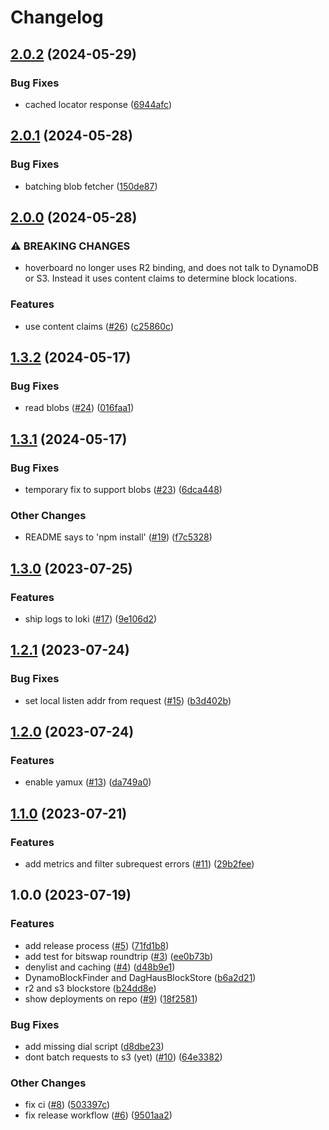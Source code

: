 # Changelog

## [2.0.2](https://github.com/web3-storage/hoverboard/compare/v2.0.1...v2.0.2) (2024-05-29)


### Bug Fixes

* cached locator response ([6944afc](https://github.com/web3-storage/hoverboard/commit/6944afcc6db8c43696fa03eb2973f4abd98c7f06))

## [2.0.1](https://github.com/web3-storage/hoverboard/compare/v2.0.0...v2.0.1) (2024-05-28)


### Bug Fixes

* batching blob fetcher ([150de87](https://github.com/web3-storage/hoverboard/commit/150de874596922f451a610c63a831ea83499266a))

## [2.0.0](https://github.com/web3-storage/hoverboard/compare/v1.3.2...v2.0.0) (2024-05-28)


### ⚠ BREAKING CHANGES

* hoverboard no longer uses R2 binding, and does not talk to DynamoDB or S3. Instead it uses content claims to determine block locations.

### Features

* use content claims ([#26](https://github.com/web3-storage/hoverboard/issues/26)) ([c25860c](https://github.com/web3-storage/hoverboard/commit/c25860c31ca41f328468c034c42cd8b75182c466))

## [1.3.2](https://github.com/web3-storage/hoverboard/compare/v1.3.1...v1.3.2) (2024-05-17)


### Bug Fixes

* read blobs ([#24](https://github.com/web3-storage/hoverboard/issues/24)) ([016faa1](https://github.com/web3-storage/hoverboard/commit/016faa198bae483a7087252806fe8ef203e3e242))

## [1.3.1](https://github.com/web3-storage/hoverboard/compare/v1.3.0...v1.3.1) (2024-05-17)


### Bug Fixes

* temporary fix to support blobs ([#23](https://github.com/web3-storage/hoverboard/issues/23)) ([6dca448](https://github.com/web3-storage/hoverboard/commit/6dca448dbb507dfa2a98b95451a0ae2ff15587fb))


### Other Changes

* README says to 'npm install' ([#19](https://github.com/web3-storage/hoverboard/issues/19)) ([f7c5328](https://github.com/web3-storage/hoverboard/commit/f7c5328fa14c567482a3dc9f039bc4bc18d4ff87))

## [1.3.0](https://github.com/web3-storage/hoverboard/compare/v1.2.1...v1.3.0) (2023-07-25)


### Features

* ship logs to loki ([#17](https://github.com/web3-storage/hoverboard/issues/17)) ([9e106d2](https://github.com/web3-storage/hoverboard/commit/9e106d25c8a50b0cf7df3fd6a4b9ca82758b426b))

## [1.2.1](https://github.com/web3-storage/hoverboard/compare/v1.2.0...v1.2.1) (2023-07-24)


### Bug Fixes

* set local listen addr from request ([#15](https://github.com/web3-storage/hoverboard/issues/15)) ([b3d402b](https://github.com/web3-storage/hoverboard/commit/b3d402ba84889b4926b92e4a802bbeade03eded6))

## [1.2.0](https://github.com/web3-storage/hoverboard/compare/v1.1.0...v1.2.0) (2023-07-24)


### Features

* enable yamux ([#13](https://github.com/web3-storage/hoverboard/issues/13)) ([da749a0](https://github.com/web3-storage/hoverboard/commit/da749a0f78b4944851aabeebc39390c1f8224640))

## [1.1.0](https://github.com/web3-storage/hoverboard/compare/v1.0.0...v1.1.0) (2023-07-21)


### Features

* add metrics and filter subrequest errors ([#11](https://github.com/web3-storage/hoverboard/issues/11)) ([29b2fee](https://github.com/web3-storage/hoverboard/commit/29b2fee5aa955f64867af1941da589d227b04846))

## 1.0.0 (2023-07-19)


### Features

* add release process ([#5](https://github.com/web3-storage/hoverboard/issues/5)) ([71fd1b8](https://github.com/web3-storage/hoverboard/commit/71fd1b87362ed6ed308ac9514c05d2e2a03c4092))
* add test for bitswap roundtrip ([#3](https://github.com/web3-storage/hoverboard/issues/3)) ([ee0b73b](https://github.com/web3-storage/hoverboard/commit/ee0b73b1db76d0b3d53ca2df48e613b680aaddc6))
* denylist and caching ([#4](https://github.com/web3-storage/hoverboard/issues/4)) ([d48b9e1](https://github.com/web3-storage/hoverboard/commit/d48b9e118987de149f56f85b00440d0849d524d6))
* DynamoBlockFinder and DagHausBlockStore ([b6a2d21](https://github.com/web3-storage/hoverboard/commit/b6a2d2112ffb40c7bba747aa9713af18c7996cc9))
* r2 and s3 blockstore ([b24dd8e](https://github.com/web3-storage/hoverboard/commit/b24dd8e769b024fce73a4c7f618d8309c6d92b6f))
* show deployments on repo ([#9](https://github.com/web3-storage/hoverboard/issues/9)) ([18f2581](https://github.com/web3-storage/hoverboard/commit/18f2581571435ae090f6a26b57e896498f314061))


### Bug Fixes

* add missing dial script ([d8dbe23](https://github.com/web3-storage/hoverboard/commit/d8dbe23e0c437ca59d6c4d59a087b1f8a3cd5e4e))
* dont batch requests to s3 (yet) ([#10](https://github.com/web3-storage/hoverboard/issues/10)) ([64e3382](https://github.com/web3-storage/hoverboard/commit/64e3382ac1bfba9c177f3aec34508271d26f714c))


### Other Changes

* fix ci ([#8](https://github.com/web3-storage/hoverboard/issues/8)) ([503397c](https://github.com/web3-storage/hoverboard/commit/503397c0c0580fb56190bdead519a0009e5d7bd3))
* fix release workflow ([#6](https://github.com/web3-storage/hoverboard/issues/6)) ([9501aa2](https://github.com/web3-storage/hoverboard/commit/9501aa2add1f1903855b8c23d981a6d455d6cff0))
